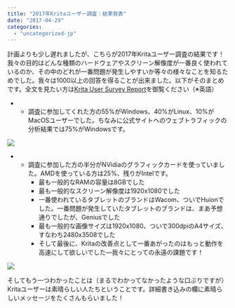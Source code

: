 ```yaml
---
title: "2017年Kritaユーザー調査：結果発表"
date: "2017-04-29"
categories: 
  - "uncategorized-jp"
---
```


計画よりも少し遅れましたが、こちらが2017年Kritaユーザー調査の結果です！我々の目的はどんな種類のハードウェアやスクリーン解像度が一番良く使われているのか、その中のどれが一番問題が発生しやすいか等々の様々なことを知るためでした。我々は1000以上の回答を得ることが出来ました。以下がそのまとめです。全文を見たい方は[Krita User Survey Report](https://files.kde.org/krita/marketing/Krita_User_Survey_Report_April_2017.pdf)を御覧ください（※英語）

- - 調査に参加してくれた方の55%がWindows、40%がLinux、10%がMacOSユーザーでした。ちなみに公式サイトへのウェブトラフィックの分析結果では75%がWindowsです。

[![](/images/posts/2017/os.png)](/images/posts/2017/os.png)

- - 調査に参加した方の半分がNVidiaのグラフィックカードを使っていました。AMDを使っている方は25%、残りがIntelです。
    - 最も一般的なRAMの容量は8GBでした
    - 最も一般的なスクリーン解像度は1920x1080でした
    - 一番使われているタブレットのブランドはWacom、ついでHuionでした。一番問題が発生していたタブレットのブランドは、まあ予想通りでしたが、Geniusでした
    - 最も一般的な画像サイズは1920x1080、ついで300dpiのA4サイズ、すなわち2480x3508でした
    - そして最後に、Kritaの改善点として一番あがったのはもっと動作を高速にして欲しいでした―我々にとっての永遠の課題です！

[![](/images/posts/2017/gripes.png)](/images/posts/2017/gripes.png)

そしてもう一つわかったことは（まるでわかってなかったような口ぶりですが）Kritaユーザーは素晴らしい人たちということです。詳細書き込みの欄に素晴らしいメッセージをたくさんもらいました！
